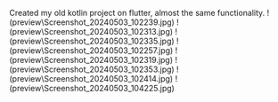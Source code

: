 Сreated my old kotlin project on flutter, almost the same functionality.
!(preview\Screenshot_20240503_102239.jpg)
!(preview\Screenshot_20240503_102313.jpg)
!(preview\Screenshot_20240503_102335.jpg)
!(preview\Screenshot_20240503_102257.jpg)
!(preview\Screenshot_20240503_102319.jpg)
!(preview\Screenshot_20240503_102353.jpg)
!(preview\Screenshot_20240503_102414.jpg)
!(preview\Screenshot_20240503_104225.jpg)
